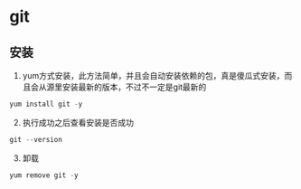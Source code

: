 # git

## 安装

1. yum方式安装，此方法简单，并且会自动安装依赖的包，真是傻瓜式安装，而且会从源里安装最新的版本，不过不一定是git最新的

 ```powerShell
yum install git -y
 ```

2. 执行成功之后查看安装是否成功

```powershell
git --version
```

3. 卸载

```powershell
yum remove git -y
```
<ClientOnly>
  <global-reward-index />
</ClientOnly>
